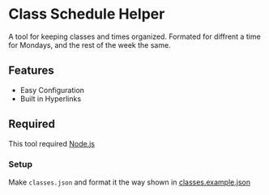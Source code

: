 # Class Schedule Helper

A tool for keeping classes and times organized. Formated for diffrent a time for Mondays, and the rest of the week the same.

## Features

- Easy Configuration
- Built in Hyperlinks

## Required

This tool required [Node.js][njs]

### Setup

Make `classes.json` and format it the way shown in [classes.example.json][example]

[njs]: https://nodejs.org/en/
[example]: https://github.com/KK964/Class-Schedule-Helper/blob/main/classes.example.json
